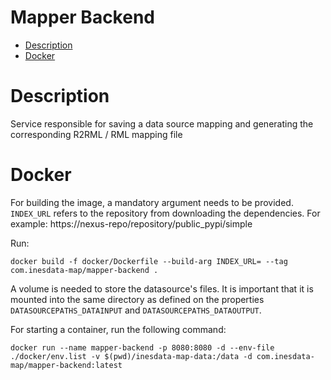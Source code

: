 # Mapper Backend

- [Description](#description)
- [Docker](#docker)

# Description
Service responsible for saving a data source mapping and generating the corresponding R2RML / RML mapping file

# Docker
For building the image, a mandatory argument needs to be provided. `INDEX_URL` refers to the repository from downloading the dependencies. For example: https://nexus-repo/repository/public_pypi/simple

Run:
```
docker build -f docker/Dockerfile --build-arg INDEX_URL= --tag com.inesdata-map/mapper-backend .
```

A volume is needed to store the datasource's files. It is important that it is mounted into the same directory as defined on the properties `DATASOURCEPATHS_DATAINPUT` and `DATASOURCEPATHS_DATAOUTPUT`.
 
For starting a container, run the following command:
```
docker run --name mapper-backend -p 8080:8080 -d --env-file ./docker/env.list -v $(pwd)/inesdata-map-data:/data -d com.inesdata-map/mapper-backend:latest
```
